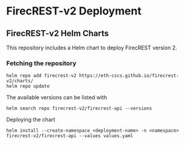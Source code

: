 # FirecREST-v2 Deployment


## FirecREST-v2 Helm Charts
This repository includes a Helm chart to deploy FirecREST version 2.

### Fetching the repository

```
helm repo add firecrest-v2 https://eth-cscs.github.io/firecrest-v2/charts/
helm repo update
```

The available versions can be listed with
```
helm search repo firecrest-v2/firecrest-api --versions
```

Deploying the chart
```
helm install --create-namespace <deployment-name> -n <namespace> firecrest-v2/firecrest-api --values values.yaml
```